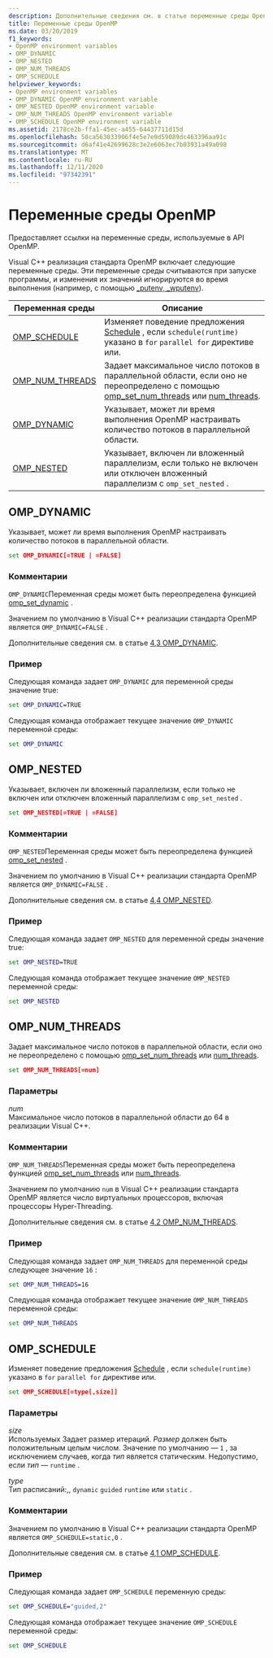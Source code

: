 ```yaml
---
description: Дополнительные сведения см. в статье переменные среды OpenMP
title: Переменные среды OpenMP
ms.date: 03/20/2019
f1_keywords:
- OpenMP environment variables
- OMP_DYNAMIC
- OMP_NESTED
- OMP_NUM_THREADS
- OMP_SCHEDULE
helpviewer_keywords:
- OpenMP environment variables
- OMP_DYNAMIC OpenMP environment variable
- OMP_NESTED OpenMP environment variable
- OMP_NUM_THREADS OpenMP environment variable
- OMP_SCHEDULE OpenMP environment variable
ms.assetid: 2178ce2b-ffa1-45ec-a455-64437711d15d
ms.openlocfilehash: 58ca563033906f4e5e7e9d59089dc463396aa91c
ms.sourcegitcommit: d6af41e42699628c3e2e6063ec7b03931a49a098
ms.translationtype: MT
ms.contentlocale: ru-RU
ms.lasthandoff: 12/11/2020
ms.locfileid: "97342391"
---
```

# <a name="openmp-environment-variables"></a>Переменные среды OpenMP

Предоставляет ссылки на переменные среды, используемые в API OpenMP.

Visual C++ реализация стандарта OpenMP включает следующие переменные среды. Эти переменные среды считываются при запуске программы, и изменения их значений игнорируются во время выполнения (например, с помощью [_putenv, _wputenv](../../../c-runtime-library/reference/putenv-wputenv.md)).

|Переменная среды|Описание|
|--------------------|-----------|
|[OMP_SCHEDULE](#omp-schedule)|Изменяет поведение предложения [Schedule](openmp-clauses.md#schedule) , если `schedule(runtime)` указано в `for` `parallel for` директиве или.|
|[OMP_NUM_THREADS](#omp-num-threads)|Задает максимальное число потоков в параллельной области, если оно не переопределено с помощью [omp_set_num_threads](openmp-functions.md#omp-set-num-threads) или [num_threads](openmp-clauses.md#num-threads).|
|[OMP_DYNAMIC](#omp-dynamic)|Указывает, может ли время выполнения OpenMP настраивать количество потоков в параллельной области.|
|[OMP_NESTED](#omp-nested)|Указывает, включен ли вложенный параллелизм, если только не включен или отключен вложенный параллелизм с `omp_set_nested` .|

## <a name="omp_dynamic"></a><a name="omp-dynamic"></a> OMP_DYNAMIC

Указывает, может ли время выполнения OpenMP настраивать количество потоков в параллельной области.

```cmd
set OMP_DYNAMIC[=TRUE | =FALSE]
```

### <a name="remarks"></a>Комментарии

`OMP_DYNAMIC`Переменная среды может быть переопределена функцией [omp_set_dynamic](openmp-functions.md#omp-set-dynamic) .

Значением по умолчанию в Visual C++ реализации стандарта OpenMP является `OMP_DYNAMIC=FALSE` .

Дополнительные сведения см. в статье [4,3 OMP_DYNAMIC](../4-environment-variables.md#43-omp_dynamic).

### <a name="example"></a>Пример

Следующая команда задает `OMP_DYNAMIC` для переменной среды значение true:

```cmd
set OMP_DYNAMIC=TRUE
```

Следующая команда отображает текущее значение `OMP_DYNAMIC` переменной среды:

```cmd
set OMP_DYNAMIC
```

## <a name="omp_nested"></a><a name="omp-nested"></a> OMP_NESTED

Указывает, включен ли вложенный параллелизм, если только не включен или отключен вложенный параллелизм с `omp_set_nested` .

```cmd
set OMP_NESTED[=TRUE | =FALSE]
```

### <a name="remarks"></a>Комментарии

`OMP_NESTED`Переменная среды может быть переопределена функцией [omp_set_nested](openmp-functions.md#omp-set-nested) .

Значением по умолчанию в Visual C++ реализации стандарта OpenMP является `OMP_DYNAMIC=FALSE` .

Дополнительные сведения см. в статье [4,4 OMP_NESTED](../4-environment-variables.md#44-omp_nested).

### <a name="example"></a>Пример

Следующая команда задает `OMP_NESTED` для переменной среды значение true:

```cmd
set OMP_NESTED=TRUE
```

Следующая команда отображает текущее значение `OMP_NESTED` переменной среды:

```cmd
set OMP_NESTED
```

## <a name="omp_num_threads"></a><a name="omp-num-threads"></a> OMP_NUM_THREADS

Задает максимальное число потоков в параллельной области, если оно не переопределено с помощью [omp_set_num_threads](openmp-functions.md#omp-set-num-threads) или [num_threads](openmp-clauses.md#num-threads).

```cmd
set OMP_NUM_THREADS[=num]
```

### <a name="parameters"></a>Параметры

*num*<br/>
Максимальное число потоков в параллельной области до 64 в реализации Visual C++.

### <a name="remarks"></a>Комментарии

`OMP_NUM_THREADS`Переменная среды может быть переопределена функцией [omp_set_num_threads](openmp-functions.md#omp-set-num-threads) или [num_threads](openmp-clauses.md#num-threads).

Значением по умолчанию `num` в Visual C++ реализации стандарта OpenMP является число виртуальных процессоров, включая процессоры Hyper-Threading.

Дополнительные сведения см. в статье [4,2 OMP_NUM_THREADS](../4-environment-variables.md#42-omp_num_threads).

### <a name="example"></a>Пример

Следующая команда задает `OMP_NUM_THREADS` для переменной среды следующее значение `16` :

```cmd
set OMP_NUM_THREADS=16
```

Следующая команда отображает текущее значение `OMP_NUM_THREADS` переменной среды:

```cmd
set OMP_NUM_THREADS
```

## <a name="omp_schedule"></a><a name="omp-schedule"></a> OMP_SCHEDULE

Изменяет поведение предложения [Schedule](openmp-clauses.md#schedule) , если `schedule(runtime)` указано в `for` `parallel for` директиве или.

```cmd
set OMP_SCHEDULE[=type[,size]]
```

### <a name="parameters"></a>Параметры

*size*<br/>
Используемых Задает размер итераций. *Размер* должен быть положительным целым числом. Значение по умолчанию — `1` , за исключением случаев, когда *тип* является статическим. Недопустимо, если *тип* — `runtime` .

*type*<br/>
Тип расписаний:,, `dynamic` `guided` `runtime` или `static` .

### <a name="remarks"></a>Комментарии

Значением по умолчанию в Visual C++ реализации стандарта OpenMP является `OMP_SCHEDULE=static,0` .

Дополнительные сведения см. в статье [4,1 OMP_SCHEDULE](../4-environment-variables.md#41-omp_schedule).

### <a name="example"></a>Пример

Следующая команда задает `OMP_SCHEDULE` переменную среды:

```cmd
set OMP_SCHEDULE="guided,2"
```

Следующая команда отображает текущее значение `OMP_SCHEDULE` переменной среды:

```cmd
set OMP_SCHEDULE
```
